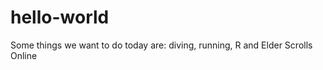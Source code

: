 hello-world
===========

Some things we want to do today are: diving, running, R and Elder Scrolls Online
